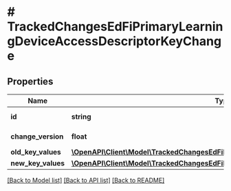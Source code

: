 # # TrackedChangesEdFiPrimaryLearningDeviceAccessDescriptorKeyChange

## Properties

Name | Type | Description | Notes
------------ | ------------- | ------------- | -------------
**id** | **string** | Resource identifier | [optional]
**change_version** | **float** | Change version | [optional]
**old_key_values** | [**\OpenAPI\Client\Model\TrackedChangesEdFiPrimaryLearningDeviceAccessDescriptorKey**](TrackedChangesEdFiPrimaryLearningDeviceAccessDescriptorKey.md) |  | [optional]
**new_key_values** | [**\OpenAPI\Client\Model\TrackedChangesEdFiPrimaryLearningDeviceAccessDescriptorKey**](TrackedChangesEdFiPrimaryLearningDeviceAccessDescriptorKey.md) |  | [optional]

[[Back to Model list]](../../README.md#models) [[Back to API list]](../../README.md#endpoints) [[Back to README]](../../README.md)
